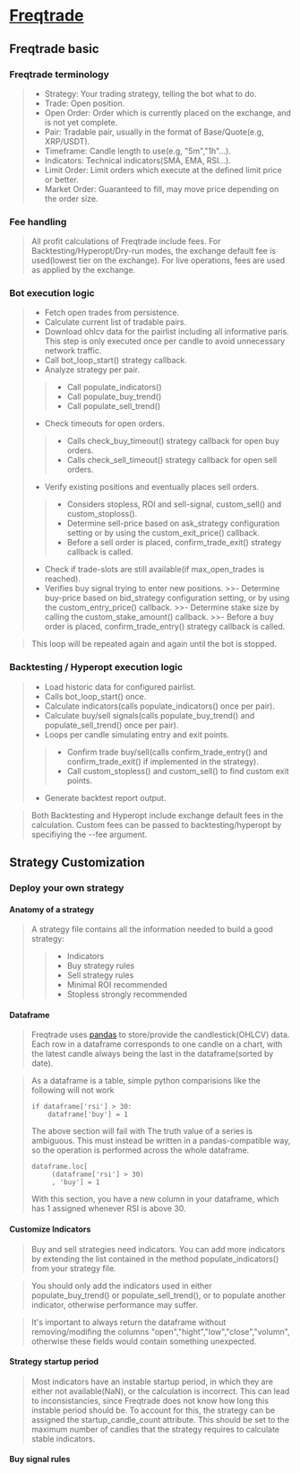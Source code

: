 # [Freqtrade](https://www.freqtrade.io/en/stable/)

## Freqtrade basic
### Freqtrade terminology
>- Strategy: Your trading strategy, telling the bot what to do.
>- Trade: Open position.
>- Open Order: Order which is currently placed on the exchange, and is not yet complete.
>- Pair: Tradable pair, usually in the format of Base/Quote(e.g, XRP/USDT).
>- Timeframe: Candle length to use(e.g, "5m","1h"...).
>- Indicators: Technical indicators(SMA, EMA, RSI...).
>- Limit Order: Limit orders which execute at the defined limit price or better.
>- Market Order: Guaranteed to fill, may move price depending on the order size.

### Fee handling
> All profit calculations of Freqtrade include fees. For Backtesting/Hyperopt/Dry-run modes, the exchange default fee is used(lowest tier on the exchange). For live operations, fees are used as applied by the exchange.

### Bot execution logic
>- Fetch open trades from persistence.
>- Calculate current list of tradable pairs.
>- Download ohlcv data for the pairlist including all informative paris.
   This step is only executed once per candle to avoid unnecessary network traffic.
>- Call bot_loop_start() strategy callback.   
>- Analyze strategy per pair.
   >>- Call populate_indicators()
   >>- Call populate_buy_trend()
   >>- Call populate_sell_trend()
>- Check timeouts for open orders.
   >>- Calls check_buy_timeout() strategy callback for open buy orders.
   >>- Calls check_sell_timeout() strategy callback for open sell orders.
>- Verify existing positions and eventually places sell orders.
   >>- Considers stopless, ROI and sell-signal, custom_sell() and custom_stoploss().
   >>- Determine sell-price based on ask_strategy configuration setting or by using the custom_exit_price() callback.
   >>- Before a sell order is placed, confirm_trade_exit() strategy callback is called.
>- Check if trade-slots are still available(if max_open_trades is reached).
>- Verifies buy signal trying to enter new positions.
    >>- Determine buy-price based on bid_strategy configuration setting, or by using the custom_entry_price() callback.
    >>- Determine stake size by calling the custom_stake_amount() callback.
    >>- Before a buy order is placed, confirm_trade_entry() strategy callback is called.

> This loop will be repeated again and again until the bot is stopped.

### Backtesting / Hyperopt execution logic
>- Load historic data for configured pairlist.
>- Calls bot_loop_start() once.
>- Calculate indicators(calls populate_indicators() once per pair).
>- Calculate buy/sell signals(calls populate_buy_trend() and populate_sell_trend() once per pair).
>- Loops per candle simulating entry and exit points.
   >>- Confirm trade buy/sell(calls confirm_trade_entry() and confirm_trade_exit() if implemented in the strategy).
   >>- Call custom_stopless() and custom_sell() to find custom exit points.
>- Generate backtest report output.

> Both Backtesting and Hyperopt include exchange default fees in the calculation. Custom fees can be passed to backtesting/hyperopt by specifiying the --fee argument.

## Strategy Customization
### Deploy your own strategy
#### Anatomy of a strategy
> A strategy file contains all the information needed to build a good strategy:
   >>- Indicators
   >>- Buy strategy rules
   >>- Sell strategy rules
   >>- Minimal ROI recommended
   >>- Stopless strongly recommended

#### Dataframe
> Freqtrade uses [pandas](https://pandas.pydata.org/) to store/provide the candlestick(OHLCV) data.
> Each row in a dataframe corresponds to one candle on a chart, with the latest candle always being the last in the dataframe(sorted by date).

> As a dataframe is a table, simple python comparisions like the following will not work
>```
> if dataframe['rsi'] > 30:
>     dataframe['buy'] = 1
>```
> The above section will fail with The truth value of a series is ambiguous.
> This must instead be written in a pandas-compatible way, so the operation is performed across the whole dataframe.
>```
> dataframe.loc[
>      (dataframe['rsi'] > 30)
>      , 'buy'] = 1
>```
> With this section, you have a new column in your dataframe, which has 1 assigned whenever RSI is above 30.

#### Customize Indicators
> Buy and sell strategies need indicators. You can add more indicators by extending the list contained in the method populate_indicators() from your strategy file.

> You should only add the indicators used in either populate_buy_trend() or populate_sell_trend(), or to populate another indicator, otherwise performance may suffer.

> It's important to always return the dataframe without removing/modifing the columns "open","hight","low","close","volumn", otherwise these fields would contain something unexpected.

#### Strategy startup period
> Most indicators have an instable startup period, in which they are either not available(NaN), or the calculation is incorrect. This can lead to inconsistancies, since Freqtrade does not know how long this instable period should be. To account for this, the strategy can be assigned the startup_candle_count attribute. This should be set to the maximum number of candles that the strategy requires to calculate stable indicators.

#### Buy signal rules
